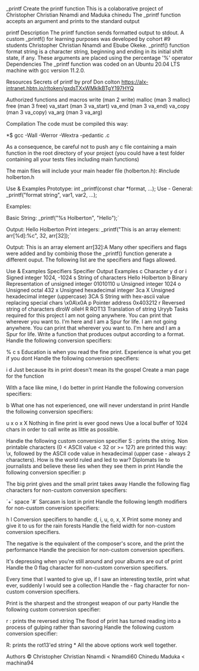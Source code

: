 _printf
Create the printf function This is a colaborative project of Christopher Christian Nnamdi and Maduka chinedu The _printf function accepts an argument and prints to the standard output

printf
Description
The printf function sends formatted output to stdout. A custom _printf() for learning purposes was developed by cohort #9 students Christopher Christian Nnamdi and Ebube Okeke. _printf() function format string is a character string, beginning and ending in its initial shift state, if any. These arguments are placed using the percentage '%' operator
Dependencies
The _printf function was coded on an Ubuntu 20.04 LTS machine with gcc version 11.2.0.

Resources
Secrets of printf by prof Don colton https://alx-intranet.hbtn.io/rltoken/gxdsTXxWMklkBTgY197HYQ

Authorized functions and macros
write (man 2 write) malloc (man 3 malloc) free (man 3 free) va_start (man 3 va_start) va_end (man 3 va_end) va_copy (man 3 va_copy) va_arg (man 3 va_arg)

Compilation
The code must be compiled this way:

*$ gcc -Wall -Werror -Wextra -pedantic .c

As a consequence, be careful not to push any c file containing a main function in the root directory of your project (you could have a test folder containing all your tests files including main functions)

The main files will include your main header file (holberton.h): #include holberton.h

Use & Examples
Prototype: int _printf(const char *format, ...); Use - General: _printf("format string", var1, var2, ...);

Examples:

Basic String: _printf("%s Holberton", "Hello");`

Output: Hello Holberton
Print integers: _printf("This is an array element: arr[%d]:%c", 32, arr[32]);`

Output: This is an array element arr[32]:A
Many other specifiers and flags were added and by combinig those the _printf() function generate a different ouput. The following list are the specifiers and flags allowed.

Use & Examples
Specifiers
Specifier	Output	Examples
c	Character	y
d or i	Signed integer	1024, -1024
s	String of characters	Hello Holberton
b	Binary Representation of unsigned integer	01010110
u	Unsigned integer	1024
o	Unsigned octal	432
x	Unsigned hexadecimal integer	3ca
X	Unsigned hexadecimal integer (uppercase)	3CA
S	String with hex-ascii value replacing special chars	\x0A\x0A
p	Pointer address	0x403212
r	Reversed string of characters	dlroW olleH
R	ROT13 Translation of string	Uryyb
Tasks required for this project
I am not going anywhere. You can print that wherever you want to. I'm here and I am a Spur for life. I am not going anywhere. You can print that wherever you want to. I'm here and I am a Spur for life.
Write a function that produces output according to a format. Handle the following conversion specifiers:

%
c
s
Education is when you read the fine print. Experience is what you get if you dont
Handle the following conversion specifiers:

i
d
Just because its in print doesn't mean its the gospel
Create a man page for the function

With a face like mine, I do better in print
Handle the following conversion specifiers:

b
What one has not experienced, one will never understand in print
Handle the following conversion specifiers:

u
x
o
x
X
Nothing in fine print is ever good news
Use a local buffer of 1024 chars in order to call write as little as possible.

Handle the following custom conversion specifier
S : prints the string.
Non printable characters (0 < ASCII value < 32 or >= 127) are printed this way: \x, followed by the ASCII code value in hexadecimal (upper case - always 2 characters).
How is the world ruled and led to war? Diplomats lie to journalists and believe these lies when they see them in print
Handle the following conversion specifier: p

The big print gives and the small print takes away
Handle the following flag characters for non-custom conversion specifiers:

´+´
space
´#´
Sarcasm is lost in print
Handle the following length modifiers for non-custom conversion specifiers:

h
l Conversion specifiers to handle: d, i, u, o, x, X
Print some money and give it to us for the rain forests
Handle the field width for non-custom conversion specifiers.

The negative is the equivalent of the composer's score, and the print the performance
Handle the precision for non-custom conversion specifiers.

It's depressing when you're still around and your albums are out of print
Handle the 0 flag character for non-custom conversion specifiers.

Every time that I wanted to give up, if I saw an interesting textile, print what ever, suddenly I would see a collection
Handle the - flag character for non-custom conversion specifiers.

Print is the sharpest and the strongest weapon of our party
Handle the following custom conversion specifier:

r : prints the reversed string
The flood of print has turned reading into a process of gulping rather than savoring
Handle the following custom conversion specifier:

R: prints the rot13'ed string
*
All the above options work well together.

Authors ©
Christopher Christian Nnamdi < Nnamdi60
Chinedu Maduka < machina94
